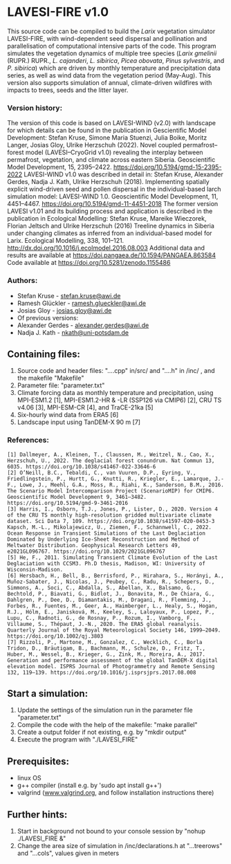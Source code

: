 # LAVESI-FIRE v1.0
This source code can be compiled to build the <i>Larix</i> vegetation simulator LAVESI-FIRE, with wind-dependent seed dispersal and pollination and parallelisation of computational intensive parts of the code. This program simulates the vegetation dynamics of multiple tree species (<i>Larix gmelinii</i> (RUPR.) RUPR., <i>L. cajanderi</i>, <i>L. sibirica</i>, <i>Picea obovata</i>, <i>Pinus sylvestris</i>, and <i>P. sibirica</i>) which are driven by monthly temperature and precipitation data series, as well as wind data from the vegetation period (May-Aug). This version also supports simulation of annual, climate-driven wildfires with impacts to trees, seeds and the litter layer.

### Version history:
The version of this code is based on LAVESI-WIND (v2.0) with landscape for which details can be found in the publication in Gescientific Model Development: Stefan Kruse, Simone Maria Stuenzi, Julia Boike, Moritz Langer, Josias Gloy, Ulrike Herzschuh (2022). Novel coupled permafrost–forest model (LAVESI–CryoGrid v1.0) revealing the interplay between permafrost, vegetation, and climate across eastern Siberia. Geoscientific Model Development, 15, 2395–2422. https://doi.org/10.5194/gmd-15-2395-2022
LAVESI-WIND v1.0 was described in detail in: Stefan Kruse, Alexander Gerdes, Nadja J. Kath, Ulrike Herzschuh (2018). Implementing spatially explicit wind-driven seed and pollen dispersal in the individual-based larch simulation model: LAVESI-WIND 1.0. Geoscientific Model Development, 11, 4451–4467. https://doi.org/10.5194/gmd-11-4451-2018
The former version LAVESI v1.01 and its building process and application is described in the publication in Ecological Modelling: Stefan Kruse, Mareike Wieczorek, Florian Jeltsch and Ulrike Herzschuh (2016) Treeline dynamics in Siberia under changing climates as inferred from an individual-based model for Larix. Ecological Modelling, 338, 101–121. http://dx.doi.org/10.1016/j.ecolmodel.2016.08.003 Additional data and results are available at https://doi.pangaea.de/10.1594/PANGAEA.863584 Code available at https://doi.org/10.5281/zenodo.1155486
 
### Authors:
- Stefan Kruse - stefan.kruse@awi.de
- Ramesh Glückler - ramesh.glueckler@awi.de
- Josias Gloy - josias.gloy@awi.de
- Of previous versions:
- Alexander Gerdes - alexander.gerdes@awi.de
- Nadja J. Kath - nkath@uni-potsdam.de

## Containing files:
1. Source code and header files: "....cpp" in/src/ and "....h" in /inc/ , and the makefile "Makefile"
2. Parameter file: "parameter.txt"
3. Climate forcing data as monthly temperature and precipitation, using MPI-ESM1.2 [1], MPI-ESM1.2-HR & -LR (SSP126 via CMIP6) [2], CRU TS v4.06 [3], MPI-ESM-CR [4], and TraCE-21ka [5]
4. Six-hourly wind data from ERA5 [6]
5. Landscape input using TanDEM-X 90 m [7] 

### References:
	[1] Dallmeyer, A., Kleinen, T., Claussen, M., Weitzel, N., Cao, X., Herzschuh, U., 2022. The deglacial forest conundrum. Nat Commun 13, 6035. https://doi.org/10.1038/s41467-022-33646-6
 	[2] O’Neill, B.C., Tebaldi, C., van Vuuren, D.P., Eyring, V., Friedlingstein, P., Hurtt, G., Knutti, R., Kriegler, E., Lamarque, J.-F., Lowe, J., Meehl, G.A., Moss, R., Riahi, K., Sanderson, B.M., 2016. The Scenario Model Intercomparison Project (ScenarioMIP) for CMIP6. Geoscientific Model Development 9, 3461–3482. https://doi.org/10.5194/gmd-9-3461-2016
  	[3] Harris, I., Osborn, T.J., Jones, P., Lister, D., 2020. Version 4 of the CRU TS monthly high-resolution gridded multivariate climate dataset. Sci Data 7, 109. https://doi.org/10.1038/s41597-020-0453-3
   	Kapsch, M.-L., Mikolajewicz, U., Ziemen, F., Schannwell, C., 2022. Ocean Response in Transient Simulations of the Last Deglaciation Dominated by Underlying Ice-Sheet Reconstruction and Method of Meltwater Distribution. Geophysical Research Letters 49, e2021GL096767. https://doi.org/10.1029/2021GL096767
	[5] He, F., 2011. Simulating Transient Climate Evolution of the Last Deglaciation with CCSM3. Ph.D thesis, Madison, WI: University of Wisconsin-Madison.
 	[6] Hersbach, H., Bell, B., Berrisford, P., Hirahara, S., Horányi, A., Muñoz-Sabater, J., Nicolas, J., Peubey, C., Radu, R., Schepers, D., Simmons, A., Soci, C., Abdalla, S., Abellan, X., Balsamo, G., Bechtold, P., Biavati, G., Bidlot, J., Bonavita, M., De Chiara, G., Dahlgren, P., Dee, D., Diamantakis, M., Dragani, R., Flemming, J., Forbes, R., Fuentes, M., Geer, A., Haimberger, L., Healy, S., Hogan, R.J., Hólm, E., Janisková, M., Keeley, S., Laloyaux, P., Lopez, P., Lupu, C., Radnoti, G., de Rosnay, P., Rozum, I., Vamborg, F., Villaume, S., Thépaut, J.-N., 2020. The ERA5 global reanalysis. Quarterly Journal of the Royal Meteorological Society 146, 1999–2049. https://doi.org/10.1002/qj.3803
	[7] Rizzoli, P., Martone, M., Gonzalez, C., Wecklich, C., Borla Tridon, D., Bräutigam, B., Bachmann, M., Schulze, D., Fritz, T., Huber, M., Wessel, B., Krieger, G., Zink, M., Moreira, A., 2017. Generation and performance assessment of the global TanDEM-X digital elevation model. ISPRS Journal of Photogrammetry and Remote Sensing 132, 119–139. https://doi.org/10.1016/j.isprsjprs.2017.08.008
			
## Start a simulation:
1. Update the settings of the simulation run in the parameter file "parameter.txt"
2. Compile the code with the help of the makefile: "make parallel"
3. Create a output folder if not existing, e.g. by "mkdir output"
4. Execute the program with "./LAVESI_FIRE"

## Prerequisites:
- linux OS
- g++ compiler (install e.g. by 'sudo apt install g++')
- valgrind (www.valgrind.org, and follow installation instructions there)

## Further hints: 
1. Start in background not bound to your console session by "nohup ./LAVESI_FIRE &"
2. Change the area size of simulation in /inc/declarations.h at "...treerows" and "...cols", values given in meters
